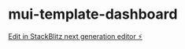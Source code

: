 # mui-template-dashboard

[Edit in StackBlitz next generation editor ⚡️](https://stackblitz.com/~/github.com/mrkoggles/mui-template-dashboard)